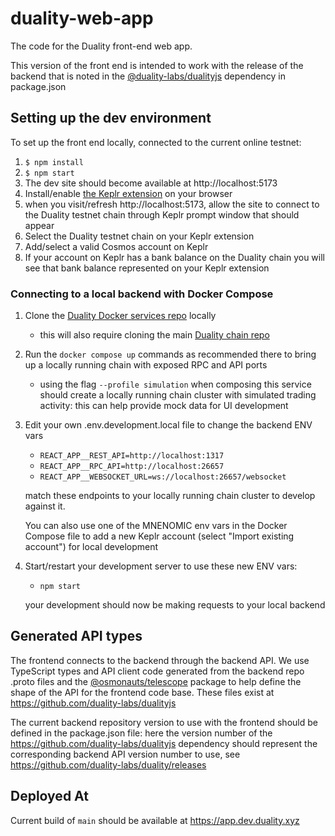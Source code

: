 # duality-web-app

The code for the Duality front-end web app.

This version of the front end is intended to work with the release of the backend that is noted in the [@duality-labs/dualityjs](https://www.npmjs.com/package/@duality-labs/dualityjs) dependency in package.json

## Setting up the dev environment

To set up the front end locally, connected to the current online testnet:

1. `$ npm install`
2. `$ npm start`
3. The dev site should become available at http://localhost:5173
4. Install/enable [the Keplr extension](https://github.com/chainapsis/keplr-wallet)
   on your browser
5. when you visit/refresh http://localhost:5173, allow the site to connect to
   the Duality testnet chain through Keplr prompt window that should appear
6. Select the Duality testnet chain on your Keplr extension
7. Add/select a valid Cosmos account on Keplr
8. If your account on Keplr has a bank balance on the Duality chain
   you will see that bank balance represented on your Keplr extension

### Connecting to a local backend with Docker Compose

1. Clone the [Duality Docker services repo](https://github.com/duality-labs/dualityd-docker-services) locally
   - this will also require cloning the main [Duality chain repo](https://github.com/duality-labs/duality)
2. Run the `docker compose up` commands as recommended there to bring up a locally running chain with exposed RPC and API ports
   - using the flag `--profile simulation` when composing this service should create a locally running chain cluster with simulated trading activity: this can help provide mock data for UI development
3. Edit your own .env.development.local file to change the backend ENV vars

   - `REACT_APP__REST_API=http://localhost:1317`
   - `REACT_APP__RPC_API=http://localhost:26657`
   - `REACT_APP__WEBSOCKET_URL=ws://localhost:26657/websocket`

   match these endpoints to your locally running chain cluster to develop against it.

   You can also use one of the MNENOMIC env vars in the Docker Compose file
   to add a new Keplr account (select "Import existing account") for local
   development

4. Start/restart your development server to use these new ENV vars:

   - `npm start`

   your development should now be making requests to your local backend

## Generated API types

The frontend connects to the backend through the backend API.
We use TypeScript types and API client code generated from the backend repo
.proto files and the
[@osmonauts/telescope](https://www.npmjs.com/package/@osmonauts/telescope)
package to help define the shape of the API for the frontend code base.
These files exist at https://github.com/duality-labs/dualityjs

The current backend repository version to use with the frontend
should be defined in the package.json file: here the version number of the
https://github.com/duality-labs/dualityjs dependency should represent
the corresponding backend API version number to use, see
https://github.com/duality-labs/duality/releases

## Deployed At

Current build of `main` should be available at https://app.dev.duality.xyz
